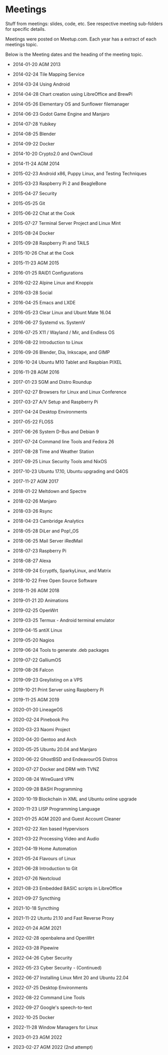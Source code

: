 # Meetings

Stuff from meetings: slides, code, etc.
See respective meeting sub-folders for specific details.

Meetings were posted on Meetup.com. Each year has a extract of each meetings topic.

Below is the Meeting dates and the heading of the meeting topic.

* 2014-01-20 AGM 2013
* 2014-02-24 Tile Mapping Service
* 2014-03-24 Using Android
* 2014-04-28 Chart creation using LibreOffice and BrewPi
* 2014-05-26 Elementary OS and Sunflower filemanager
* 2014-06-23 Godot Game Engine and Manjaro
* 2014-07-28 Yubikey
* 2014-08-25 Blender
* 2014-09-22 Docker 
* 2014-10-20 Crypto2.0 and OwnCloud
* 2014-11-24 AGM 2014

* 2015-02-23 Android x86, Puppy Linux, and Testing Techniques
* 2015-03-23 Raspberry Pi 2 and BeagleBone
* 2015-04-27 Security
* 2015-05-25 Git
* 2015-06-22 Chat at the Cook
* 2015-07-27 Terminal Server Project and Linux Mint
* 2015-08-24 Docker
* 2015-09-28 Raspberry Pi and TAILS
* 2015-10-26 Chat at the Cook
* 2015-11-23 AGM 2015

* 2016-01-25 RAID1 Configurations
* 2016-02-22 Alpine Linux and Knoppix
* 2016-03-28 Social 
* 2016-04-25 Emacs and LXDE
* 2016-05-23 Clear Linux and Ubunt Mate 16.04
* 2016-06-27 Systemd vs. SystemV
* 2016-07-25 X11 / Wayland / Mir, and Endless OS
* 2016-08-22 Introduction to Linux
* 2016-09-26 Blender, Dia, Inkscape, and GIMP
* 2016-10-24 Ubuntu M10 Tablet and Raspbian PIXEL
* 2016-11-28 AGM 2016

* 2017-01-23 SGM and Distro Roundup
* 2017-02-27 Browsers for Linux and Linux Conference
* 2017-03-27 A/V Setup and Raspberry Pi
* 2017-04-24 Desktop Environments
* 2017-05-22 FLOSS
* 2017-06-26 System D-Bus and Debian 9
* 2017-07-24 Command line Tools and Fedora 26
* 2017-08-28 Time and Weather Station
* 2017-09-25 Linux Security Tools amd NixOS
* 2017-10-23 Ubuntu 17.10, Ubuntu upgrading and Q4OS
* 2017-11-27 AGM 2017

* 2018-01-22 Meltdown and Spectre
* 2018-02-26 Manjaro
* 2018-03-26 Rsync
* 2018-04-23 Cambridge Analytics 
* 2018-05-28 DiLer and Pop!_OS
* 2018-06-25 Mail Server iRedMail
* 2018-07-23 Raspberry Pi
* 2018-08-27 Alexa
* 2018-09-24 Ecryptfs, SparkyLinux, and Matrix
* 2018-10-22 Free Open Source Software
* 2018-11-26 AGM 2018

* 2019-01-21 2D Animations
* 2019-02-25 OpenWrt
* 2019-03-25 Termux - Android terminal emulator
* 2019-04-15 antiX Linux
* 2019-05-20 Nagios
* 2019-06-24 Tools to generate .deb packages
* 2019-07-22 GalliumOS
* 2019-08-26 Falcon
* 2019-09-23 Greylisting on a VPS
* 2019-10-21 Print Server using Raspberry Pi
* 2019-11-25 AGM 2019

* 2020-01-20 LineageOS
* 2020-02-24 Pinebook Pro
* 2020-03-23 Naomi Project
* 2020-04-20 Gentoo and Arch
* 2020-05-25 Ubuntu 20.04 and Manjaro
* 2020-06-22 GhostBSD and EndeavourOS Distros
* 2020-07-27 Docker and DRM with TVNZ
* 2020-08-24 WireGuard VPN
* 2020-09-28 BASH Programming
* 2020-10-19 Blockchain in XML and Ubuntu online upgrade
* 2020-11-23 LISP Programming Language

* 2021-01-25 AGM 2020 and Guest Account Cleaner
* 2021-02-22 Xen based Hypervisors
* 2021-03-22 Processing Video and Audio
* 2021-04-19 Home Automation
* 2021-05-24 Flavours of Linux
* 2021-06-28 Introduction to Git
* 2021-07-26 Nextcloud
* 2021-08-23 Embedded BASIC scripts in LibreOffice
* 2021-09-27 Syncthing
* 2021-10-18 Syncthing
* 2021-11-22 Utuntu 21.10 and Fast Reverse Proxy

* 2022-01-24 AGM 2021
* 2022-02-28 openbalena and OpenWrt
* 2022-03-28 Pipewire
* 2022-04-26 Cyber Security
* 2022-05-23 Cyber Security - (Continued)
* 2022-06-27 Installing Linux Mint 20 and Ubuntu 22.04
* 2022-07-25 Desktop Environments
* 2022-08-22 Command Line Tools
* 2022-09-27 Google's speech-to-text
* 2022-10-25 Docker
* 2022-11-28 Window Managers for Linux

* 2023-01-23 AGM 2022
* 2023-02-27 AGM 2022 (2nd attempt)

